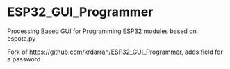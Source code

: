 # ESP32_GUI_Programmer
Processing Based GUI for Programming ESP32 modules based on espota.py

Fork of https://github.com/krdarrah/ESP32_GUI_Programmer, adds field for a password
